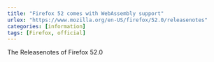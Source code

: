 ```yaml
---
title: "Firefox 52 comes with WebAssembly support"
urlex: "https://www.mozilla.org/en-US/firefox/52.0/releasenotes"
categories: [information]
tags: [Firefox, official]
---
```

The Releasenotes of Firefox 52.0
